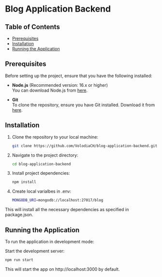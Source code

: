 # Blog Application Backend

## Table of Contents

- [Prerequisites](#prerequisites)
- [Installation](#installation)
- [Running the Application](#running-the-application)


## Prerequisites

Before setting up the project, ensure that you have the following installed:

- **Node.js** (Recommended version: 16.x or higher)  
  You can download Node.js from [here](https://nodejs.org/).

- **Git**  
  To clone the repository, ensure you have Git installed. Download it from [here](https://git-scm.com/).

## Installation

1. Clone the repository to your local machine:
   ```bash
   git clone https://github.com/VolodiaCH/blog-application-backend.git
2. Navigate to the project directory:
   ```bash
   cd blog-application-backend
3. Install project dependencies:
   ```bash
   npm install
4. Create local varialbes in .env:
   ```bash
   MONGODB_URI=mongodb://localhost:27017/blog

This will install all the necessary dependencies as specified in package.json.

## Running the Application
To run the application in development mode:

Start the development server:
   ```bash
   npm run start
   ```
This will start the app on http://localhost:3000 by default.
